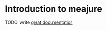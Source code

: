 # Introduction to meajure

TODO: write [great documentation](http://jacobian.org/writing/what-to-write/)
